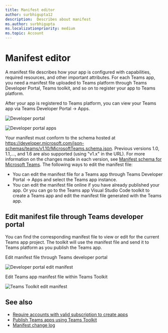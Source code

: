 ```yaml
---
title: Manifest editor
author: surbhigupta12
description:  Describes about manifest
ms.author: surbhigupta
ms.localizationpriority: medium
ms.topic: Account
---
```


# Manifest editor

A manifest file describes how your app is configured with capabilities, required resources, and other important attributes. For each Teams app, you need a manifest file uploaded to Teams platform through Teams Developer Portal, Teams toolkit, and so on to register your app to Teams platform.

After your app is registered to Teams platform, you can view your Teams app via Teams Developer Portal -> Apps.

![Developer portal](~/assets/images/tools-and-sdks/developer-portal.png)

![Developer portal apps](~/assets/images/tools-and-sdks/developer-apps-preview.png)

Your manifest must conform to the schema hosted at https://developer.microsoft.com/json-schemas/teams/v1.10/MicrosoftTeams.schema.json. Previous versions 1.0, 1.1,..., and 1.6 are also supported (using "v1.x" in the URL). For more information on the changes made in each version, see [Manifest schema for Microsoft Teams](../resources/schema/manifest-schema.md).
The following ways to edit the manifest file:

* You can edit the manifest file for a Teams app through Teams Developer Portal -> Apps and select the Teams app instance.
* You can edit the manifest file online if you have already published your app. Or you can go to the Teams app Visual Studio Code toolkit to create a Teams app and edit the manifest file generated with the Teams app. 

## Edit manifest file through Teams developer portal

 You can find the corresponding manifest file to view or edit for the current Teams app project. The toolkit will use the manifest file and send it to Teams platform as you publish the Teams app.

Edit manifest file through Teams developer portal

 ![Developer portal edit manifest](~/assets/images/tools-and-sdks/dev-portal-edit-manifest.png)

Edit Teams app manifest file within Teams Toolkit

 ![Teams Toolkit edit manifest](~/assets/images/tools-and-sdks/Teams-toolkit-edit-manifest.png)

## See also

* [Require accounts with valid subscription to create apps](teams-toolkit-account.md)
* [Publish Teams apps using Teams Toolkit](teams-toolkit-publish.md)
* [Manifest change log](https://github.com/OfficeDev/microsoft-teams-app-schema/releases)